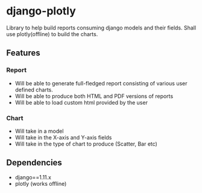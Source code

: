 # django-plotly

Library to help build reports consuming django models and their fields. Shall use plotly(offline) to build the charts.

## Features

### Report
- Will be able to generate full-fledged report consisting of various user defined charts.
- Will be able to produce both HTML and PDF versions of reports
- Will be able to load custom html provided by the user

### Chart
- Will take in a model
- Will take in the X-axis and Y-axis fields
- Will take in the type of chart to produce (Scatter, Bar etc)

## Dependencies
- django==1.11.x
- plotly (works offline)
